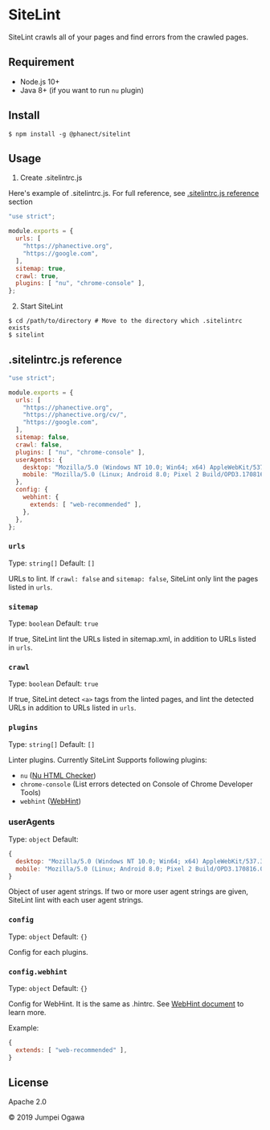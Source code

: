 # SiteLint

SiteLint crawls all of your pages and find errors from the crawled pages.

## Requirement

- Node.js 10+
- Java 8+ (if you want to run `nu` plugin)

## Install

```shell
$ npm install -g @phanect/sitelint
```

## Usage

1. Create .sitelintrc.js

Here's example of .sitelintrc.js. For full reference, see [.sitelintrc.js reference](sitelintrcjs-reference) section

```js
"use strict";

module.exports = {
  urls: [
    "https://phanective.org",
    "https://google.com",
  ],
  sitemap: true,
  crawl: true,
  plugins: [ "nu", "chrome-console" ],
};
```

2. Start SiteLint

```shell
$ cd /path/to/directory # Move to the directory which .sitelintrc exists
$ sitelint
```

## .sitelintrc.js reference

```js
"use strict";

module.exports = {
  urls: [
    "https://phanective.org",
    "https://phanective.org/cv/",
    "https://google.com",
  ],
  sitemap: false,
  crawl: false,
  plugins: [ "nu", "chrome-console" ],
  userAgents: {
    desktop: "Mozilla/5.0 (Windows NT 10.0; Win64; x64) AppleWebKit/537.36 (KHTML, like Gecko) Chrome/75.0.3770.142 Safari/537.36",
    mobile: "Mozilla/5.0 (Linux; Android 8.0; Pixel 2 Build/OPD3.170816.012) AppleWebKit/537.36 (KHTML, like Gecko) Chrome/75.0.3770.142 Mobile Safari/537.36"
  },
  config: {
    webhint: {
      extends: [ "web-recommended" ],
    },
  },
};
```

### `urls`

Type: `string[]`
Default: `[]`

URLs to lint.
If `crawl: false` and `sitemap: false`, SiteLint only lint the pages listed in `urls`.

### `sitemap`

Type: `boolean`
Default: `true`

If true, SiteLint lint the URLs listed in sitemap.xml, in addition to URLs listed in `urls`.

### `crawl`

Type: `boolean`
Default: `true`

If true, SiteLint detect `<a>` tags from the linted pages, and lint the detected URLs in addition to URLs listed in `urls`.

### `plugins`

Type: `string[]`
Default: `[]`

Linter plugins.
Currently SiteLint Supports following plugins:

- `nu` ([Nu HTML Checker](https://validator.github.io/validator/))
- `chrome-console` (List errors detected on Console of Chrome Developer Tools)
- `webhint` ([WebHint](https://webhint.io/))

### userAgents

Type: `object`
Default:
```js
{
  desktop: "Mozilla/5.0 (Windows NT 10.0; Win64; x64) AppleWebKit/537.36 (KHTML, like Gecko) Chrome/75.0.3770.142 Safari/537.36",
  mobile: "Mozilla/5.0 (Linux; Android 8.0; Pixel 2 Build/OPD3.170816.012) AppleWebKit/537.36 (KHTML, like Gecko) Chrome/75.0.3770.142 Mobile Safari/537.36",
}
```

Object of user agent strings.
If two or more user agent strings are given, SiteLint lint with each user agent strings.

### `config`

Type: `object`
Default: `{}`

Config for each plugins.

### `config.webhint`

Type: `object`
Default: `{}`

Config for WebHint.
It is the same as .hintrc.
See [WebHint document](https://webhint.io/docs/user-guide/) to learn more.

Example:

```js
{
  extends: [ "web-recommended" ],
}
```

## License

Apache 2.0

&copy; 2019 Jumpei Ogawa
